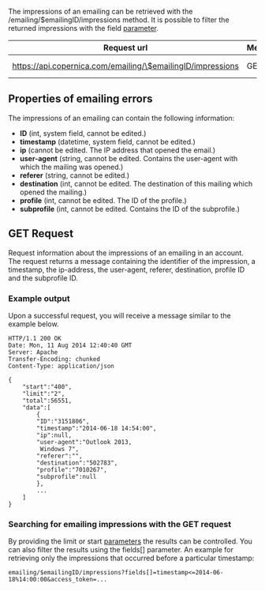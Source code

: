 The impressions of an emailing can be retrieved with the
/emailing/\$emailingID/impressions method. It is possible to filter the
returned impressions with the field
[parameter](./rest-api-parameters.md).

| Request url | Methods | Parameters |
| --- | --- | --- |
| https://api.copernica.com/emailing/\$emailingID/impressions | GET | limit, start, fields[] |

Properties of emailing errors
-----------------------------

The impressions of an emailing can contain the following information:

-   **ID** (int, system field, cannot be edited.)
-   **timestamp** (datetime, system field, cannot be edited.)
-   **ip** (cannot be edited. The IP address that opened the email.)
-   **user-agent** (string, cannot be edited. Contains the user-agent
    with which the mailing was opened.)
-   **referer** (string, cannot be edited.)
-   **destination** (int, cannot be edited. The destination of this
    mailing which opened the mailing.)
-   **profile** (int, cannot be edited. The ID of the profile.)
-   **subprofile** (int, cannot be edited. Contains the ID of the
    subprofile.)

GET Request
-----------

Request information about the impressions of an emailing in an account.
The request returns a message containing the identifier of the
impression, a timestamp, the ip-address, the user-agent, referer,
destination, profile ID and the subprofile ID.

### Example output

Upon a successful request, you will receive a message similar to the
example below.

~~~~ {.language-javascript}
HTTP/1.1 200 OK
Date: Mon, 11 Aug 2014 12:40:40 GMT 
Server: Apache 
Transfer-Encoding: chunked 
Content-Type: application/json 

{
    "start":"400",
    "limit":"2",
    "total":56551,
    "data":[
        {
        "ID":"3151806",
        "timestamp":"2014-06-18 14:54:00",
        "ip":null,
        "user-agent":"Outlook 2013,
         Windows 7",
        "referer":"",
        "destination":"502783",
        "profile":"7010267",
        "subprofile":null
        },
        ...
    ]
}
~~~~

### Searching for emailing impressions with the GET request

By providing the limit or start
[parameters](./rest-api-parameters.md)
the results can be controlled. You can also filter the results using the
fields[] parameter. An example for retrieving only the impressions that
occurred before a particular timestamp:

~~~~ {.language-javascript}
emailing/$emailingID/impressions?fields[]=timestamp<=2014-06-18%14:00:00&access_token=...
~~~~
